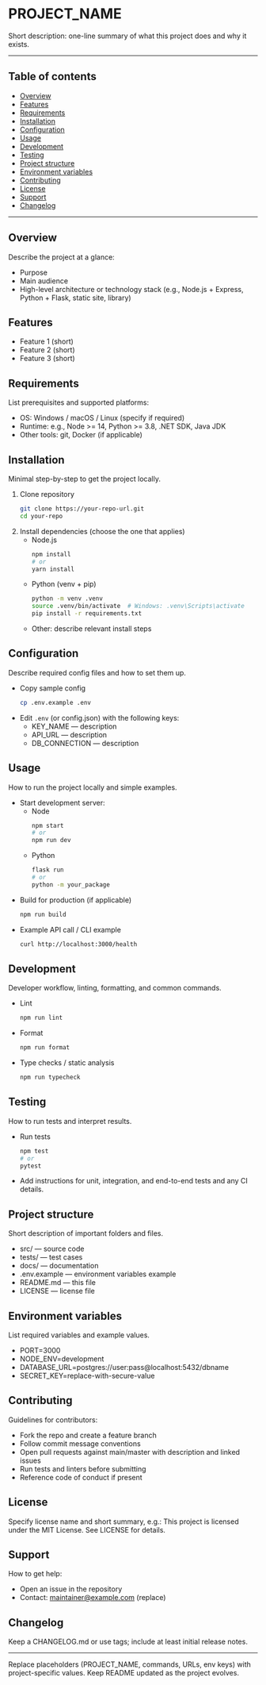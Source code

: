 # PROJECT_NAME

Short description: one-line summary of what this project does and why it exists.

---

## Table of contents
- [Overview](#overview)
- [Features](#features)
- [Requirements](#requirements)
- [Installation](#installation)
- [Configuration](#configuration)
- [Usage](#usage)
- [Development](#development)
- [Testing](#testing)
- [Project structure](#project-structure)
- [Environment variables](#environment-variables)
- [Contributing](#contributing)
- [License](#license)
- [Support](#support)
- [Changelog](#changelog)

---

## Overview
Describe the project at a glance:
- Purpose
- Main audience
- High-level architecture or technology stack (e.g., Node.js + Express, Python + Flask, static site, library)

## Features
- Feature 1 (short)
- Feature 2 (short)
- Feature 3 (short)

## Requirements
List prerequisites and supported platforms:
- OS: Windows / macOS / Linux (specify if required)
- Runtime: e.g., Node >= 14, Python >= 3.8, .NET SDK, Java JDK
- Other tools: git, Docker (if applicable)

## Installation
Minimal step-by-step to get the project locally.

1. Clone repository
    ```bash
    git clone https://your-repo-url.git
    cd your-repo
    ```
2. Install dependencies (choose the one that applies)
    - Node.js
      ```bash
      npm install
      # or
      yarn install
      ```
    - Python (venv + pip)
      ```bash
      python -m venv .venv
      source .venv/bin/activate  # Windows: .venv\Scripts\activate
      pip install -r requirements.txt
      ```
    - Other: describe relevant install steps

## Configuration
Describe required config files and how to set them up.

- Copy sample config
  ```bash
  cp .env.example .env
  ```
- Edit `.env` (or config.json) with the following keys:
  - KEY_NAME — description
  - API_URL — description
  - DB_CONNECTION — description

## Usage
How to run the project locally and simple examples.

- Start development server:
  - Node
     ```bash
     npm start
     # or
     npm run dev
     ```
  - Python
     ```bash
     flask run
     # or
     python -m your_package
     ```
- Build for production (if applicable)
  ```bash
  npm run build
  ```
- Example API call / CLI example
  ```bash
  curl http://localhost:3000/health
  ```

## Development
Developer workflow, linting, formatting, and common commands.

- Lint
  ```bash
  npm run lint
  ```
- Format
  ```bash
  npm run format
  ```
- Type checks / static analysis
  ```bash
  npm run typecheck
  ```

## Testing
How to run tests and interpret results.

- Run tests
  ```bash
  npm test
  # or
  pytest
  ```
- Add instructions for unit, integration, and end-to-end tests and any CI details.

## Project structure
Short description of important folders and files.
- src/ — source code
- tests/ — test cases
- docs/ — documentation
- .env.example — environment variables example
- README.md — this file
- LICENSE — license file

## Environment variables
List required variables and example values.
- PORT=3000
- NODE_ENV=development
- DATABASE_URL=postgres://user:pass@localhost:5432/dbname
- SECRET_KEY=replace-with-secure-value

## Contributing
Guidelines for contributors:
- Fork the repo and create a feature branch
- Follow commit message conventions
- Open pull requests against main/master with description and linked issues
- Run tests and linters before submitting
- Reference code of conduct if present

## License
Specify license name and short summary, e.g.:
This project is licensed under the MIT License. See LICENSE for details.

## Support
How to get help:
- Open an issue in the repository
- Contact: maintainer@example.com (replace)

## Changelog
Keep a CHANGELOG.md or use tags; include at least initial release notes.

---

Replace placeholders (PROJECT_NAME, commands, URLs, env keys) with project-specific values. Keep README updated as the project evolves.  